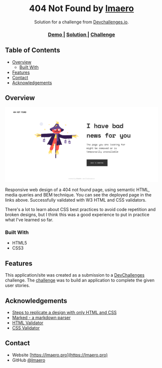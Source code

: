 <h1 align="center">404 Not Found by <a href="https://github.com/lmaero">lmaero</a> </h1>

<div align="center">
   Solution for a challenge from  <a href="http://devchallenges.io" target="_blank">Devchallenges.io</a>.
</div>

<div align="center">
  <h3>
    <a href="https://lmaero-404-not-found.netlify.app/">
      Demo
    </a>
    <span> | </span>
    <a href="https://lmaero-404-not-found.netlify.app/">
      Solution
    </a>
    <span> | </span>
    <a href="https://devchallenges.io/challenges/wBunSb7FPrIepJZAg0sY">
      Challenge
    </a>
  </h3>
</div>

<!-- TABLE OF CONTENTS -->

## Table of Contents

- [Overview](#overview)
  - [Built With](#built-with)
- [Features](#features)
- [Contact](#contact)
- [Acknowledgements](#acknowledgements)

<!-- OVERVIEW -->

## Overview

![screenshot](./assets/images/screenshots/screenshot.png)

Responsive web design of a 404 not found page, using semantic HTML, media queries and BEM technique. You can see the deployed page in the links above. Successfully validated with W3 HTML and CSS validators.

There's a lot to learn about CSS best practices to avoid code repetition and broken designs, but I think this was a good experience to put in practice what I've learned so far.

### Built With

- HTML5
- CSS3

## Features

This application/site was created as a submission to a [DevChallenges](https://devchallenges.io/challenges) challenge. The [challenge](https://devchallenges.io/challenges/wBunSb7FPrIepJZAg0sY) was to build an application to complete the given user stories.

## Acknowledgements

- [Steps to replicate a design with only HTML and CSS](https://devchallenges-blogs.web.app/how-to-replicate-design/)
- [Marked - a markdown parser](https://github.com/chjj/marked)
- [HTML Validator](https://validator.w3.org/)
- [CSS Validator](https://jigsaw.w3.org/css-validator/)

## Contact

- Website [https://lmaero.pro](https://lmaero.pro)
- GitHub [@lmaero](https://github.com/lmaero)
